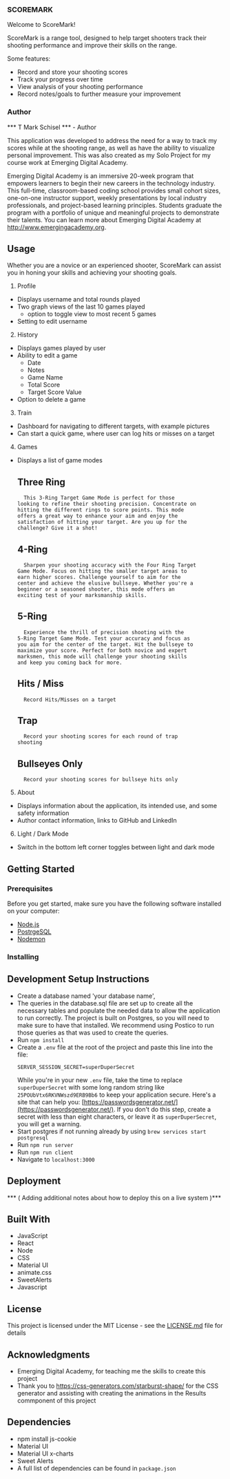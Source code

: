 ### SCOREMARK

Welcome to ScoreMark! 

ScoreMark is a range tool, designed to help target shooters track their shooting performance and improve their skills on the range.

Some features:
- Record and store your shooting scores
- Track your progress over time
- View analysis of your shooting performance
- Record notes/goals to further measure your improvement

### Author

*** T Mark Schisel *** - Author

This application was developed to address the need for a way to track my scores while at the shooting range, as well as have the ability to visualize personal improvement.  This was also created as my Solo Project for my course work at Emerging Digital Academy.

Emerging Digital Academy is an immersive 20-week program that empowers learners to begin their new careers in the technology industry.  This full-time, classroom-based coding school provides small cohort sizes, one-on-one instructor support, weekly presentations by local industry professionals, and project-based learning principles. Students graduate the program with a portfolio of unique and meaningful projects to demonstrate their talents. You can learn more about Emerging Digital Academy at http://www.emergingacademy.org.

## Usage

Whether you are a novice or an experienced shooter, ScoreMark can assist you in honing your skills and achieving your shooting goals.

1. Profile
  * Displays username and total rounds played 
  * Two graph views of the last 10 games played
    - option to toggle view to most recent 5 games
  * Setting to edit username 

2. History
  * Displays games played by user
  * Ability to edit a game
    - Date
    - Notes
    - Game Name
    - Total Score
    - Target Score Value
  * Option to delete a game

3. Train
  * Dashboard for navigating to different targets, with example pictures
  * Can start a quick game, where user can log hits or misses on a target

4. Games
  * Displays a list of game modes
    ## Three Ring 
          This 3-Ring Target Game Mode is perfect for those
        looking to refine their shooting precision. Concentrate on
        hitting the different rings to score points. This mode
        offers a great way to enhance your aim and enjoy the
        satisfaction of hitting your target. Are you up for the
        challenge? Give it a shot!
    ## 4-Ring
          Sharpen your shooting accuracy with the Four Ring Target
        Game Mode. Focus on hitting the smaller target areas to
        earn higher scores. Challenge yourself to aim for the
        center and achieve the elusive bullseye. Whether you're a
        beginner or a seasoned shooter, this mode offers an
        exciting test of your marksmanship skills.
    ## 5-Ring
          Experience the thrill of precision shooting with the
        5-Ring Target Game Mode. Test your accuracy and focus as
        you aim for the center of the target. Hit the bullseye to
        maximize your score. Perfect for both novice and expert
        marksmen, this mode will challenge your shooting skills
        and keep you coming back for more.
    ## Hits / Miss
          Record Hits/Misses on a target
    ## Trap
          Record your shooting scores for each round of trap
        shooting
    ## Bullseyes Only
          Record your shooting scores for bullseye hits only

5. About
  * Displays information about the application, its intended use, and some safety information
  * Author contact information, links to GitHub and LinkedIn

6. Light / Dark Mode
  * Switch in the bottom left corner toggles between light and dark mode

## Getting Started

### Prerequisites

Before you get started, make sure you have the following software installed on your computer:

- [Node.js](https://nodejs.org/en/)
- [PostrgeSQL](https://www.postgresql.org/)
- [Nodemon](https://nodemon.io/)

### Installing

## Development Setup Instructions
- Create a database named 'your database name',
- The queries in the database.sql file are set up to create all the necessary tables and populate the needed data to allow the application to run correctly. The project is built on Postgres, so you will need to make sure to have that installed. We recommend using Postico to run those queries as that was used to create the queries.
- Run `npm install`
- Create a `.env` file at the root of the project and paste this line into the file:
  ```
  SERVER_SESSION_SECRET=superDuperSecret
  ```
  While you're in your new `.env` file, take the time to replace `superDuperSecret` with some long random string like `25POUbVtx6RKVNWszd9ERB9Bb6` to keep your application secure. Here's a site that can help you: [https://passwordsgenerator.net/](https://passwordsgenerator.net/). If you don't do this step, create a secret with less than eight characters, or leave it as `superDuperSecret`, you will get a warning.
- Start postgres if not running already by using `brew services start postgresql`
- Run `npm run server`
- Run `npm run client`
- Navigate to `localhost:3000`

## Deployment

*** ( Adding additional notes about how to deploy this on a live system )***

## Built With

* JavaScript
* React
* Node
* CSS
* Material UI
* animate.css
* SweetAlerts
* Javascript

## License

This project is licensed under the MIT License - see the [LICENSE.md](LICENSE.md) file for details

## Acknowledgments

* Emerging Digital Academy, for teaching me the skills to create this project
* Thank you to https://css-generators.com/starburst-shape/ for the CSS generator and assisting with creating the animations in the Results commponent of this project

## Dependencies
* npm install js-cookie
* Material UI
* Material UI x-charts
* Sweet Alerts
* A full list of dependencies can be found in `package.json`